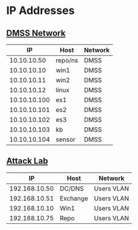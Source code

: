 # IP Addresses

## <u>DMSS Network</u>

| IP           | Host    | Network |
|--------------|---------|---------|
| 10.10.10.50  | repo/ns | DMSS    |
| 10.10.10.10  | win1    | DMSS    |
| 10.10.10.11  | win2    | DMSS    |
| 10.10.10.12  | linux   | DMSS    |
| 10.10.10.100 | es1     | DMSS    |
| 10.10.10.101 | es2     | DMSS    |
| 10.10.10.102 | es3     | DMSS    |
| 10.10.10.103 | kb      | DMSS    |
| 10.10.10.104 | sensor  | DMSS    |

## <u>Attack Lab</u>
| IP           | Host    | Network   |
|--------------|---------|-----------|
| 192.168.10.50| DC/DNS  |Users VLAN |
| 192.168.10.51|Exchange |Users VLAN |
| 192.168.10.10| Win1    |Users VLAN |
| 192.168.10.75| Repo    |Users VLAN |